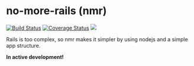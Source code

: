 # no-more-rails (nmr)
[![Build Status](https://travis-ci.org/jakhu/no-more-rails.svg?branch=master)](https://travis-ci.org/jakhu/no-more-rails)
[![Coverage Status](https://coveralls.io/repos/github/jakhu/no-more-rails/badge.svg?branch=master)](https://coveralls.io/github/jakhu/no-more-rails?branch=master)
<a href="https://codeclimate.com/github/jakhu/no-more-rails"><img src="https://codeclimate.com/github/jakhu/no-more-rails/badges/gpa.svg" /></a>

Rails is too complex, so nmr makes it simpler by using nodejs and a simple app structure.

<b>In active development!</b>
